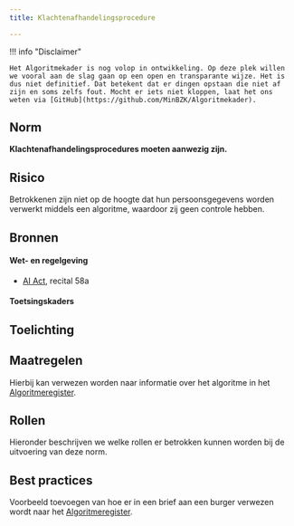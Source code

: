 ```yaml
---
title: Klachtenafhandelingsprocedure

---
```


!!! info "Disclaimer"

    Het Algoritmekader is nog volop in ontwikkeling. Op deze plek willen we vooral aan de slag gaan op een open en transparante wijze. Het is dus niet definitief. Dat betekent dat er dingen opstaan die niet af zijn en soms zelfs fout. Mocht er iets niet kloppen, laat het ons weten via [GitHub](https://github.com/MinBZK/Algoritmekader).


## Norm
**Klachtenafhandelingsprocedures moeten aanwezig zijn.**

## Risico
Betrokkenen zijn niet op de hoogte dat hun persoonsgegevens worden verwerkt middels een algoritme, waardoor zij geen controle hebben.

## Bronnen

#### Wet- en regelgeving
- [AI Act](https://artificialintelligenceact.eu/wp-content/uploads/2023/08/AI-Mandates-20-June-2023.pdf), recital 58a

#### Toetsingskaders

## Toelichting


## Maatregelen
Hierbij kan verwezen worden naar informatie over het algoritme in het [Algoritmeregister](https://algoritmes.overheid.nl/nl). 

## Rollen
Hieronder beschrijven we welke rollen er betrokken kunnen worden bij de uitvoering van deze norm. 


## Best practices
Voorbeeld toevoegen van hoe er in een brief aan een burger verwezen wordt naar het [Algoritmeregister](https://algoritmes.overheid.nl/nl). 



